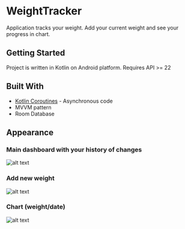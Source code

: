 # WeightTracker

Application tracks your weight. Add your current weight and see your progress in chart.

## Getting Started

Project is written in Kotlin on Android platform. 
Requires API >= 22

## Built With

* [Kotlin Coroutines](https://github.com/Kotlin/kotlinx.coroutines) - Asynchronous code 
* MVVM pattern 
* Room Database

## Appearance

### Main dashboard with your history of changes
![alt text](https://user-images.githubusercontent.com/42467911/81289129-292b7800-9066-11ea-9f5a-ded238a7a12d.png)

### Add new weight 
![alt text](https://user-images.githubusercontent.com/42467911/81289135-2b8dd200-9066-11ea-9e98-befbea6b1865.png)

### Chart (weight/date)
![alt text](https://user-images.githubusercontent.com/42467911/81289143-2d579580-9066-11ea-94b3-4cb179cc0373.png)
